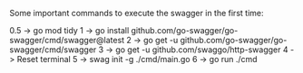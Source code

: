 Some important commands to execute the swagger in the first time:

0.5 -> go mod tidy
1 -> go install github.com/go-swagger/go-swagger/cmd/swagger@latest
2 -> go get -u github.com/go-swagger/go-swagger/cmd/swagger
3 -> go get -u github.com/swaggo/http-swagger
4 -> Reset terminal
5 -> swag init -g ./cmd/main.go
6 -> go run ./cmd
